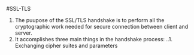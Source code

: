 #SSL-TLS

1. The puupose of the SSL/TLS handshake is to perform all the cryptographic work needed for secure connection between client
and server.
2. It accomplishes three main things in the handshake process:
..1. Exchanging cipher suites and parameters
